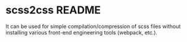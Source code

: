 # scss2css README

It can be used for simple compilation/compression of scss files without installing various front-end engineering tools (webpack, etc.).

